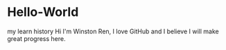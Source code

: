 # Hello-World
my learn history
Hi I'm Winston Ren, I love GitHub and I believe I will make great progress here.
